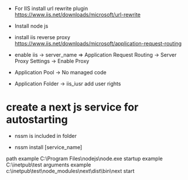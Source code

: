- For IIS install url rewrite plugin 
https://www.iis.net/downloads/microsoft/url-rewrite

- Install node js


- install iis reverse proxy
https://www.iis.net/downloads/microsoft/application-request-routing

- enable iis -> server_name => Application Request Routing -> Server Proxy Settings -> Enable Proxy

- Application Pool -> No managed code 
 
- Application Folder -> iis_iusr add user rights

# create a next js service for autostarting

- nssm is included in folder

- nssm install [service_name]

path example C:\Program Files\nodejs\node.exe
startup example  C:\inetpub\test
arguments example c:\inetpub\test\node_modules\next\dist\bin\next start
